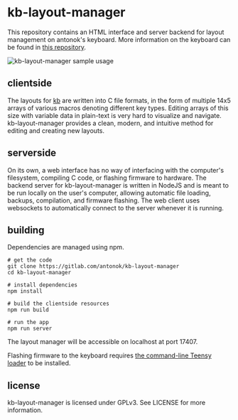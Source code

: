 # kb-layout-manager
This repository contains an HTML interface and server backend for layout management on antonok's keyboard.
More information on the keyboard can be found in [this repository](https://gitlab.com/antonok/kb).

![kb-layout-manager sample usage](https://gitlab.com/antonok/kb-layout-manager/raw/master/sample_usage.png)

## clientside
The layouts for [kb](https://gitlab.com/antonok/kb) are written into C file formats, in the form of multiple 14x5 arrays of various macros denoting different key types.
Editing arrays of this size with variable data in plain-text is very hard to visualize and navigate.
kb-layout-manager provides a clean, modern, and intuitive method for editing and creating new layouts.

## serverside
On its own, a web interface has no way of interfacing with the computer's filesystem, compiling C code, or flashing firmware to hardware.
The backend server for kb-layout-manager is written in NodeJS and is meant to be run locally on the user's computer, allowing automatic file loading, backups, compilation, and firmware flashing.
The web client uses websockets to automatically connect to the server whenever it is running.

## building
Dependencies are managed using npm.

``` shell
# get the code
git clone https://gitlab.com/antonok/kb-layout-manager
cd kb-layout-manager

# install dependencies
npm install

# build the clientside resources
npm run build

# run the app
npm run server
```

The layout manager will be accessible on localhost at port 17407.

Flashing firmware to the keyboard requires [the command-line Teensy loader](https://github.com/PaulStoffregen/teensy_loader_cli) to be installed.

## license
kb-layout-manager is licensed under GPLv3. See LICENSE for more information.
